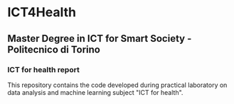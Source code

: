 # ICT4Health
## Master Degree in ICT for Smart Society - Politecnico di Torino
### ICT for health report

This repository contains the code developed during practical laboratory on data analysis and machine learning subject "ICT for health". 
